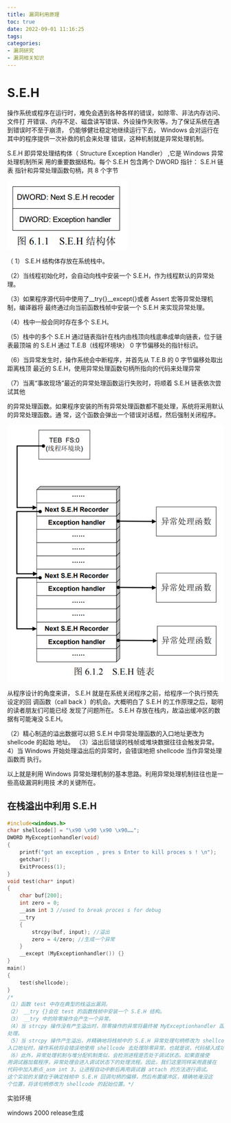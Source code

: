 ```yaml
---
title: 漏洞利用原理
toc: true
date: 2022-09-01 11:16:25
tags:
categories:
- 漏洞研究
- 漏洞相关知识
---
```






# S.E.H

操作系统或程序在运行时，难免会遇到各种各样的错误，如除零、非法内存访问、文件打 开错误、内存不足、磁盘读写错误、外设操作失败等。为了保证系统在遇到错误时不至于崩溃， 仍能够健壮稳定地继续运行下去， Windows 会对运行在其中的程序提供一次补救的机会来处理 错误，这种机制就是异常处理机制。 

S.E.H 即异常处理结构体（ Structure Exception Handler） ,它是 Windows 异常处理机制所采 用的重要数据结构。每个 S.E.H 包含两个 DWORD 指针： S.E.H 链表 指针和异常处理函数句柄，共 8 个字节

![](win漏洞利用原理/1.png)

（ 1） S.E.H 结构体存放在系统栈中。 

（2）当线程初始化时，会自动向栈中安装一个 S.E.H，作为线程默认的异常处理。 

（3）如果程序源代码中使用了__try{}__except{}或者 Assert 宏等异常处理机制，编译器将 最终通过向当前函数栈帧中安装一个 S.E.H 来实现异常处理。 

（4）栈中一般会同时存在多个 S.E.H。 

（5）栈中的多个 S.E.H 通过链表指针在栈内由栈顶向栈底串成单向链表，位于链表最顶端 的 S.E.H 通过 T.E.B（线程环境块） 0 字节偏移处的指针标识。 

（6）当异常发生时，操作系统会中断程序，并首先从 T.E.B 的 0 字节偏移处取出距离栈顶 最近的 S.E.H，使用异常处理函数句柄所指向的代码来处理异常

（7）当离“事故现场”最近的异常处理函数运行失败时，将顺着 S.E.H 链表依次尝试其他

的异常处理函数。如果程序安装的所有异常处理函数都不能处理，系统将采用默认的异常处理函数。通 常，这个函数会弹出一个错误对话框，然后强制关闭程序。

![](win漏洞利用原理/2.png)

从程序设计的角度来讲， S.E.H 就是在系统关闭程序之前，给程序一个执行预先设定的回 调函数（call back ）的机会。大概明白了 S.E.H 的工作原理之后，聪明的读者朋友们可能已经 发现了问题所在。   S.E.H 存放在栈内，故溢出缓冲区的数据有可能淹没 S.E.H。 

（2）精心制造的溢出数据可以把 S.E.H 中异常处理函数的入口地址更改为 shellcode 的起始 地址。 （3）溢出后错误的栈帧或堆块数据往往会触发异常。 4）当 Windows 开始处理溢出后的异常时，会错误地把 shellcode 当作异常处理函数而 执行。 

以上就是利用 Windows 异常处理机制的基本思路。利用异常处理机制往往也是一些高级漏洞利用技 术的关键所在。

## 在栈溢出中利用 S.E.H 

```c
#include<windows.h> 
char shellcode[] = "\x90 \x90 \x90 \x90……";
DWORD MyExceptionhandler(void)
{
	printf("got an exception , pres s Enter to kill proces s ! \n");
	getchar();
	ExitProcess(1);
}
void test(char* input)
{
	char buf[200];
	int zero = 0;
	__asm int 3 //used to break proces s for debug
	__try
	{
		strcpy(buf, input); //溢出
		zero = 4/zero; //生成一个异常
	}
	__except (MyExceptionhandler()) {}
}
main()
{
	test(shellcode);
}
/*
（1）函数 test 中存在典型的栈溢出漏洞。
（2） __try {}会在 test 的函数栈帧中安装一个 S.E.H 结构。
（3） __try 中的除零操作会产生一个异常。
（4）当 strcpy 操作没有产生溢出时，除零操作的异常将最终被 MyExceptionhandler 函数
处理。
（5）当 strcpy 操作产生溢出，并精确地将栈帧中的 S.E.H 异常处理句柄修改为 shellcode 的
入口地址时，操作系统将会错误地使用 shellcode 去处理除零异常，也就是说，代码植入成功。
（6）此外，异常处理机制与堆分配机制类似，会检测进程是否处于调试状态。如果直接使
用调试器加载程序，异常处理会进入调试状态下的处理流程。因此，我们这里同样采用直接在
代码中加入断点_asm int 3，让进程自动中断后再用调试器 attach 的方法进行调试。
这个实验的关键在于确定栈帧中 S.E.H 回调句柄的偏移，然后布置缓冲区，精确地淹没这
个位置，将该句柄修改为 shellcode 的起始位置。*/
```

实验环境 

windows 2000    release生成
